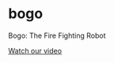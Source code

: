 # bogo
Bogo: The Fire Fighting Robot

[Watch our video](https://youtu.be/2YabbFh29fk?si=Ip-F41qfbtVfsZJS)
